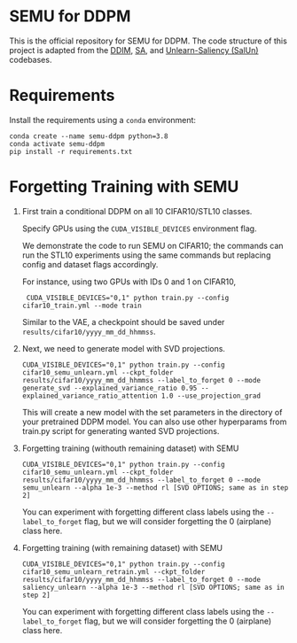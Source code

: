 # SEMU for DDPM
This is the official repository for SEMU for DDPM. The code structure of this project is adapted from the [DDIM](https://github.com/ermongroup/ddim), [SA](https://github.com/clear-nus/selective-amnesia/tree/a7a27ab573ba3be77af9e7aae4a3095da9b136ac/ddpm), and [Unlearn-Saliency (SalUn)](https://github.com/OPTML-Group/Unlearn-Saliency) codebases.

# Requirements
Install the requirements using a `conda` environment:
```
conda create --name semu-ddpm python=3.8
conda activate semu-ddpm
pip install -r requirements.txt
```

# Forgetting Training with SEMU

1. First train a conditional DDPM on all 10 CIFAR10/STL10 classes. 

   Specify GPUs using the `CUDA_VISIBLE_DEVICES` environment flag. 

   We demonstrate the code to run SEMU on CIFAR10; the commands can run the STL10 experiments using the same commands but replacing config  and dataset flags accordingly.

   For instance, using two GPUs with IDs 0 and 1 on CIFAR10,

   ```
    CUDA_VISIBLE_DEVICES="0,1" python train.py --config cifar10_train.yml --mode train
   ```

   Similar to the VAE, a checkpoint should be saved under `results/cifar10/yyyy_mm_dd_hhmmss`. 

2. Next, we need to generate model with SVD projections.

   ```
   CUDA_VISIBLE_DEVICES="0,1" python train.py --config cifar10_semu_unlearn.yml --ckpt_folder results/cifar10/yyyy_mm_dd_hhmmss --label_to_forget 0 --mode generate_svd --explained_variance_ratio 0.95 --explained_variance_ratio_attention 1.0 --use_projection_grad
   ```

   This will create a new model with the set parameters in the directory of your pretrained DDPM model. You can also use other hyperparams from train.py script for generating wanted SVD projections.

3. Forgetting training (withouth remaining dataset) with SEMU

   ```
   CUDA_VISIBLE_DEVICES="0,1" python train.py --config cifar10_semu_unlearn.yml --ckpt_folder results/cifar10/yyyy_mm_dd_hhmmss --label_to_forget 0 --mode semu_unlearn --alpha 1e-3 --method rl [SVD OPTIONS; same as in step 2]
   ```

   You can experiment with forgetting different class labels using the `--label_to_forget` flag, but we will consider forgetting the 0 (airplane) class here.


4. Forgetting training (with remaining dataset) with SEMU

   ```
   CUDA_VISIBLE_DEVICES="0,1" python train.py --config cifar10_semu_unlearn_retrain.yml --ckpt_folder results/cifar10/yyyy_mm_dd_hhmmss --label_to_forget 0 --mode saliency_unlearn --alpha 1e-3 --method rl [SVD OPTIONS; same as in step 2]
   ```


   You can experiment with forgetting different class labels using the `--label_to_forget` flag, but we will consider forgetting the 0 (airplane) class here.

